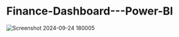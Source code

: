 # Finance-Dashboard---Power-BI
![Screenshot 2024-09-24 180005](https://github.com/user-attachments/assets/13c75762-039c-454e-89d7-33588a41b094)
